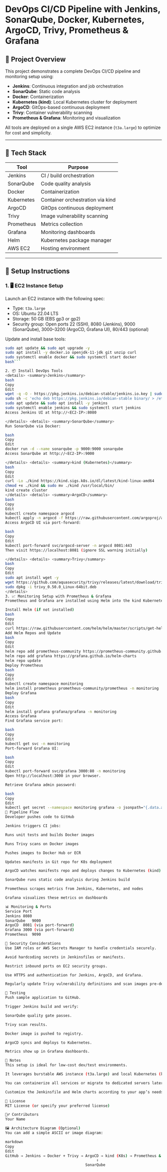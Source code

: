 # DevOps CI/CD Pipeline with Jenkins, SonarQube, Docker, Kubernetes, ArgoCD, Trivy, Prometheus & Grafana

## 📌 Project Overview

This project demonstrates a complete DevOps CI/CD pipeline and monitoring setup using:
- **Jenkins**: Continuous integration and job orchestration
- **SonarQube**: Static code analysis
- **Docker**: Containerization
- **Kubernetes (kind)**: Local Kubernetes cluster for deployment
- **ArgoCD**: GitOps-based continuous deployment
- **Trivy**: Container vulnerability scanning
- **Prometheus & Grafana**: Monitoring and visualization

All tools are deployed on a single AWS EC2 instance (`t3a.large`) to optimize for cost and simplicity.

---

## 🔧 Tech Stack

| Tool         | Purpose                               |
|--------------|-------------------------------------|
| Jenkins      | CI / build orchestration             |
| SonarQube    | Code quality analysis                |
| Docker       | Containerization                    |
| Kubernetes   | Container orchestration via kind    |
| ArgoCD       | GitOps continuous deployment        |
| Trivy        | Image vulnerability scanning         |
| Prometheus   | Metrics collection                   |
| Grafana      | Monitoring dashboards                |
| Helm         | Kubernetes package manager           |
| AWS EC2      | Hosting environment                  |

---

## 🚀 Setup Instructions

### 1. 🖥️ EC2 Instance Setup

Launch an EC2 instance with the following spec:
- Type: `t3a.large`
- OS: Ubuntu 22.04 LTS
- Storage: 50 GB (EBS gp3 or gp2)
- Security group: Open ports 22 (SSH), 8080 (Jenkins), 9000 (SonarQube), 3000–3200 (ArgoCD, Grafana UI), 80/443 (optional)

Update and install base tools:
```bash
sudo apt update && sudo apt upgrade -y
sudo apt install -y docker.io openjdk-11-jdk git unzip curl
sudo systemctl enable docker && sudo systemctl start docker
bash```

2. 📦 Install DevOps Tools
<details> <summary>Jenkins</summary>
bash
Copy
Edit
wget -q -O - https://pkg.jenkins.io/debian-stable/jenkins.io.key | sudo apt-key add -
sudo sh -c 'echo deb https://pkg.jenkins.io/debian-stable binary/ > /etc/apt/sources.list.d/jenkins.list'
sudo apt update && sudo apt install -y jenkins
sudo systemctl enable jenkins && sudo systemctl start jenkins
Access Jenkins UI at http://<EC2-IP>:8080

</details> <details> <summary>SonarQube</summary>
Run SonarQube via Docker:

bash
Copy
Edit
docker run -d --name sonarqube -p 9000:9000 sonarqube
Access SonarQube at http://<EC2-IP>:9000

</details> <details> <summary>kind (Kubernetes)</summary>
bash
Copy
Edit
curl -Lo ./kind https://kind.sigs.k8s.io/dl/latest/kind-linux-amd64
chmod +x ./kind && sudo mv ./kind /usr/local/bin/
kind create cluster
</details> <details> <summary>ArgoCD</summary>
bash
Copy
Edit
kubectl create namespace argocd
kubectl apply -n argocd -f https://raw.githubusercontent.com/argoproj/argo-cd/stable/manifests/install.yaml
Access ArgoCD UI via port-forward:

bash
Copy
Edit
kubectl port-forward svc/argocd-server -n argocd 8081:443
Then visit https://localhost:8081 (ignore SSL warning initially)

</details> <details> <summary>Trivy</summary>
bash
Copy
Edit
sudo apt install wget -y
wget https://github.com/aquasecurity/trivy/releases/latest/download/trivy_0.50.0_Linux-64bit.deb
sudo dpkg -i trivy_0.50.0_Linux-64bit.deb
</details>
3. 📈 Monitoring Setup with Prometheus & Grafana
Prometheus and Grafana are installed using Helm into the kind Kubernetes cluster.

Install Helm (if not installed)
bash
Copy
Edit
curl https://raw.githubusercontent.com/helm/helm/master/scripts/get-helm-3 | bash
Add Helm Repos and Update
bash
Copy
Edit
helm repo add prometheus-community https://prometheus-community.github.io/helm-charts
helm repo add grafana https://grafana.github.io/helm-charts
helm repo update
Deploy Prometheus
bash
Copy
Edit
kubectl create namespace monitoring
helm install prometheus prometheus-community/prometheus -n monitoring
Deploy Grafana
bash
Copy
Edit
helm install grafana grafana/grafana -n monitoring
Access Grafana
Find Grafana service port:

bash
Copy
Edit
kubectl get svc -n monitoring
Port-forward Grafana UI:

bash
Copy
Edit
kubectl port-forward svc/grafana 3000:80 -n monitoring
Open http://localhost:3000 in your browser.

Retrieve Grafana admin password:

bash
Copy
Edit
kubectl get secret --namespace monitoring grafana -o jsonpath="{.data.admin-password}" | base64 --decode
🔁 Pipeline Flow
Developer pushes code to GitHub

Jenkins triggers CI jobs:

Runs unit tests and builds Docker images

Runs Trivy scans on Docker images

Pushes images to Docker Hub or ECR

Updates manifests in Git repo for K8s deployment

ArgoCD watches manifests repo and deploys changes to Kubernetes (kind)

SonarQube runs static code analysis during Jenkins build

Prometheus scrapes metrics from Jenkins, Kubernetes, and nodes

Grafana visualizes these metrics on dashboards

📊 Monitoring & Ports
Service	Port
Jenkins	8080
SonarQube	9000
ArgoCD	8081 (via port-forward)
Grafana	3000 (via port-forward)
Prometheus	9090

🔐 Security Considerations
Use IAM roles or AWS Secrets Manager to handle credentials securely.

Avoid hardcoding secrets in Jenkinsfiles or manifests.

Restrict inbound ports on EC2 security groups.

Use HTTPS and authentication for Jenkins, ArgoCD, and Grafana.

Regularly update Trivy vulnerability definitions and scan images pre-deployment.

🧪 Testing
Push sample application to GitHub.

Trigger Jenkins build and verify:

SonarQube quality gate passes.

Trivy scan results.

Docker image is pushed to registry.

ArgoCD syncs and deploys to Kubernetes.

Metrics show up in Grafana dashboards.

📎 Notes
This setup is ideal for low-cost dev/test environments.

It leverages burstable AWS instance (t3a.large) and local Kubernetes (kind).

You can containerize all services or migrate to dedicated servers later for production.

Customize the Jenkinsfile and Helm charts according to your app’s needs.

📄 License
MIT License (or specify your preferred license)

🙋‍♂️ Contributors
Your Name

🖼 Architecture Diagram (Optional)
You can add a simple ASCII or image diagram:

markdown
Copy
Edit
GitHub → Jenkins → Docker + Trivy → ArgoCD → kind (K8s) → Prometheus & Grafana
                                         ↑
                                    SonarQube
